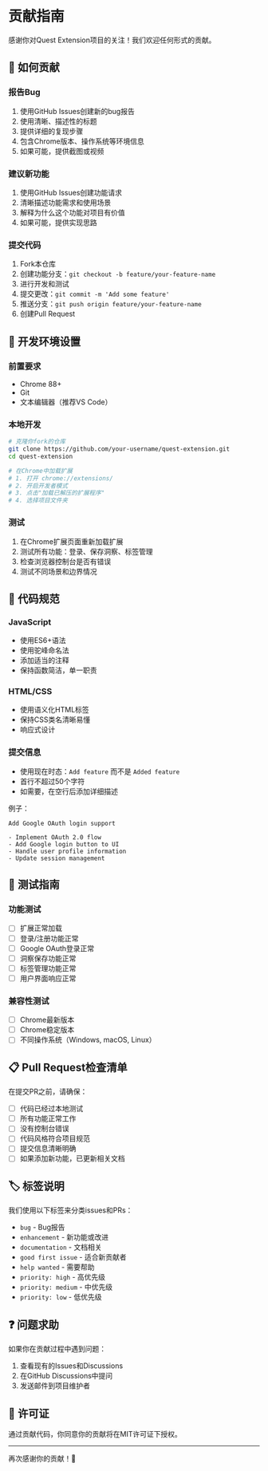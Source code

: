 # 贡献指南

感谢你对Quest Extension项目的关注！我们欢迎任何形式的贡献。

## 🤝 如何贡献

### 报告Bug
1. 使用GitHub Issues创建新的bug报告
2. 使用清晰、描述性的标题
3. 提供详细的复现步骤
4. 包含Chrome版本、操作系统等环境信息
5. 如果可能，提供截图或视频

### 建议新功能
1. 使用GitHub Issues创建功能请求
2. 清晰描述功能需求和使用场景
3. 解释为什么这个功能对项目有价值
4. 如果可能，提供实现思路

### 提交代码
1. Fork本仓库
2. 创建功能分支：`git checkout -b feature/your-feature-name`
3. 进行开发和测试
4. 提交更改：`git commit -m 'Add some feature'`
5. 推送分支：`git push origin feature/your-feature-name`
6. 创建Pull Request

## 🔧 开发环境设置

### 前置要求
- Chrome 88+
- Git
- 文本编辑器（推荐VS Code）

### 本地开发
```bash
# 克隆你fork的仓库
git clone https://github.com/your-username/quest-extension.git
cd quest-extension

# 在Chrome中加载扩展
# 1. 打开 chrome://extensions/
# 2. 开启开发者模式
# 3. 点击"加载已解压的扩展程序"
# 4. 选择项目文件夹
```

### 测试
1. 在Chrome扩展页面重新加载扩展
2. 测试所有功能：登录、保存洞察、标签管理
3. 检查浏览器控制台是否有错误
4. 测试不同场景和边界情况

## 📝 代码规范

### JavaScript
- 使用ES6+语法
- 使用驼峰命名法
- 添加适当的注释
- 保持函数简洁，单一职责

### HTML/CSS
- 使用语义化HTML标签
- 保持CSS类名清晰易懂
- 响应式设计

### 提交信息
- 使用现在时态：`Add feature` 而不是 `Added feature`
- 首行不超过50个字符
- 如需要，在空行后添加详细描述

例子：
```
Add Google OAuth login support

- Implement OAuth 2.0 flow
- Add Google login button to UI
- Handle user profile information
- Update session management
```

## 🧪 测试指南

### 功能测试
- [ ] 扩展正常加载
- [ ] 登录/注册功能正常
- [ ] Google OAuth登录正常
- [ ] 洞察保存功能正常
- [ ] 标签管理功能正常
- [ ] 用户界面响应正常

### 兼容性测试
- [ ] Chrome最新版本
- [ ] Chrome稳定版本
- [ ] 不同操作系统（Windows, macOS, Linux）

## 📋 Pull Request检查清单

在提交PR之前，请确保：

- [ ] 代码已经过本地测试
- [ ] 所有功能正常工作
- [ ] 没有控制台错误
- [ ] 代码风格符合项目规范
- [ ] 提交信息清晰明确
- [ ] 如果添加新功能，已更新相关文档

## 🏷️ 标签说明

我们使用以下标签来分类issues和PRs：

- `bug` - Bug报告
- `enhancement` - 新功能或改进
- `documentation` - 文档相关
- `good first issue` - 适合新贡献者
- `help wanted` - 需要帮助
- `priority: high` - 高优先级
- `priority: medium` - 中优先级
- `priority: low` - 低优先级

## ❓ 问题求助

如果你在贡献过程中遇到问题：

1. 查看现有的Issues和Discussions
2. 在GitHub Discussions中提问
3. 发送邮件到项目维护者

## 📄 许可证

通过贡献代码，你同意你的贡献将在MIT许可证下授权。

---

再次感谢你的贡献！🎉
